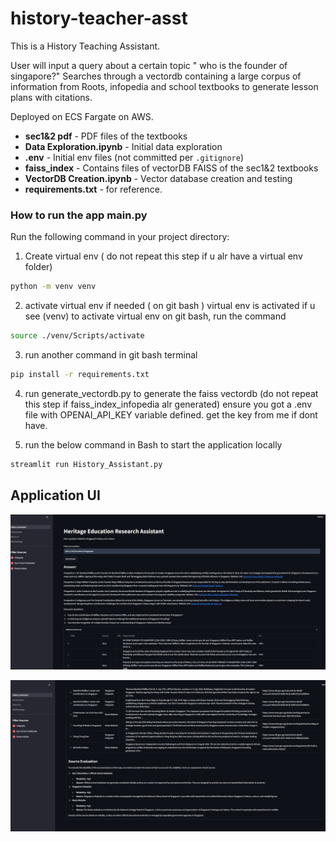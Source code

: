 # history-teacher-asst

This is a History Teaching Assistant.

User will input a query about a certain topic " who is the founder of singapore?"
Searches through a vectordb containing a large corpus of information from Roots, infopedia and school textbooks to generate lesson plans with citations.

Deployed on ECS Fargate on AWS.

- **sec1&2 pdf** - PDF files of the textbooks
- **Data Exploration.ipynb** - Initial data exploration
- **.env** - Initial env files (not committed per `.gitignore`)
- **faiss_index** - Contains files of vectorDB FAISS of the sec1&2 textbooks
- **VectorDB Creation.ipynb** - Vector database creation and testing
- **requirements.txt** - for reference.

### How to run the app main.py
Run the following command in your project directory:
1. Create virtual env ( do not repeat this step if u alr have a virtual env folder)
```bash
python -m venv venv
```

2. activate virtual env if needed ( on git bash ) virtual env is activated if u see (venv)
to activate virtual env on git bash, run the command
```bash
source ./venv/Scripts/activate
```
3. run another command in git bash terminal

```bash
pip install -r requirements.txt

```
4. run generate_vectordb.py to generate the faiss vectordb (do not repeat this step if faiss_index_infopedia alr generated)
ensure you got a .env file with OPENAI_API_KEY variable defined. get the key from me if dont have. 

5. run the below command in Bash to start the application locally

```bash
streamlit run History_Assistant.py
```
## Application UI

![alt text](app.jpg)

![alt text](app2.jpg)